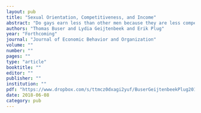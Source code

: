 ```yaml
---
layout: pub
title: "Sexual Orientation, Competitiveness, and Income"
abstract: "Do gays earn less than other men because they are less competitive? Do lesbians earn more than other women because they are more competitive? To answer these questions, we conduct an experiment on a Dutch online survey panel to measure the competitive preferences of gay, lesbian and straight panel members. We find that gay men compete less than straight men, while lesbians compete as much as straight women. Linking our experimental measure of competitiveness to earnings and education data, we find that competitiveness predicts earnings and education levels and that differences in competitive preferences can partially explain the gay earnings penalty but not the lesbian premium."
authors: "Thomas Buser and Lydia Geijtenbeek and Erik Plug"
year: "Forthcoming"
journal: "Journal of Economic Behavior and Organization"
volume: ""
number: ""
pages: ""
type: "article"
booktitle: ""
editor: ""
publisher: ""
institution: ""
pdf: "https://www.dropbox.com/s/ttmcz0dxagi2yuf/BuserGeijtenbeekPlug2018JEBO.pdf?dl=0"
date: 2018-06-08
category: pub
---
```

